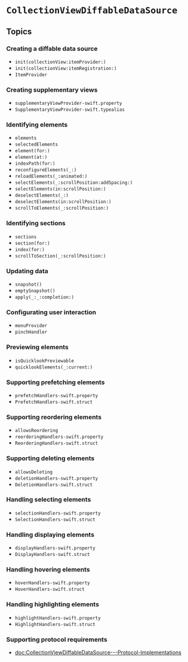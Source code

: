 # ``CollectionViewDiffableDataSource``

## Topics

### Creating a diffable data source

- ``init(collectionView:itemProvider:)``
- ``init(collectionView:itemRegistration:)``
- ``ItemProvider``

### Creating supplementary views

- ``supplementaryViewProvider-swift.property``
- ``SupplementaryViewProvider-swift.typealias``

### Identifying elements

- ``elements``
- ``selectedElements``
- ``element(for:)``
- ``element(at:)``
- ``indexPath(for:)``
- ``reconfigureElements(_:)``
- ``reloadElements(_:animated:)``
- ``selectElements(_:scrollPosition:addSpacing:)``
- ``selectElements(in:scrollPosition:)``
- ``deselectElements(_:)``
- ``deselectElements(in:scrollPosition:)``
- ``scrollToElements(_:scrollPosition:)``

### Identifying sections

- ``sections``
- ``section(for:)``
- ``index(for:)``
- ``scrollToSection(_:scrollPosition:)``

### Updating data

- ``snapshot()``
- ``emptySnapshot()``
- ``apply(_:_:completion:)``

### Configurating user interaction

- ``menuProvider``
- ``pinchHandler``

### Previewing elements

- ``isQuicklookPreviewable``
- ``quicklookElements(_:current:)``

### Supporting prefetching elements

- ``prefetchHandlers-swift.property``
- ``PrefetchHandlers-swift.struct``

### Supporting reordering elements

- ``allowsReordering``
- ``reorderingHandlers-swift.property``
- ``ReorderingHandlers-swift.struct``

### Supporting deleting elements

- ``allowsDeleting``
- ``deletionHandlers-swift.property``
- ``DeletionHandlers-swift.struct``

### Handling selecting elements

- ``selectionHandlers-swift.property``
- ``SelectionHandlers-swift.struct``

### Handling displaying elements

- ``displayHandlers-swift.property``
- ``DisplayHandlers-swift.struct``

### Handling hovering elements

- ``hoverHandlers-swift.property``
- ``HoverHandlers-swift.struct``

### Handling highlighting elements

- ``highlightHandlers-swift.property``
- ``HighlightHandlers-swift.struct``

### Supporting protocol requirements

- <doc:CollectionViewDiffableDataSource---Protocol-Implementations>

